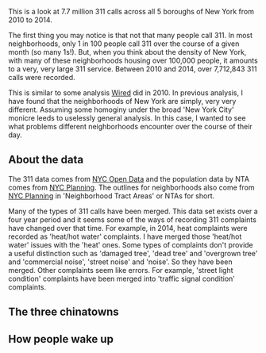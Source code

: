 This is a look at 7.7 million 311 calls across all 5 boroughs of New
York from 2010 to 2014.

The first thing you may notice is that not that many people
call 311. In most neighborhoods, only 1 in 100 people call 311 over
the course of a given month (so many 1s!). But, when you think about
the density of New York, with many of these neighborhoods housing over
100,000 people, it amounts to a very, very large 311 service. Between
2010 and 2014, over 7,712,843 311 calls were recorded.

This is similar to some analysis [Wired](http://www.wired.com/2010/11/ff_311_new_york/all/) did in 2010. In previous
analysis, I have found that the neighborhoods of New York are simply,
very very different. Assuming some homoginy under the broad 'New York
City' monicre leeds to uselessly general analysis. In this case, I
wanted to see what problems different neighborhoods encounter over the
course of their day.

## About the data

The 311 data comes from
[NYC Open Data](https://nycopendata.socrata.com/Social-Services/311-Service-Requests-from-2010-to-Present/erm2-nwe9)
and the population data by NTA comes from
[NYC Planning](http://www.nyc.gov/html/dcp/html/census/demo_tables_2010.shtml). The
outlines for neighborhoods also come from
[NYC Planning](http://www.nyc.gov/html/dcp/html/bytes/dwn_nynta.shtml)
in 'Neighborhood Tract Areas' or NTAs for short.

Many of the types of 311 calls have been merged. This data set exists
over a four year period and it seems some of the ways of recording 311
complaints have changed over that time. For example, in 2014, heat
complaints were recorded as 'heat/hot water' complaints. I have merged
those 'heat/hot water' issues with the 'heat' ones. Some types of
complaints don't provide a useful distinction such as 'damaged tree',
'dead tree' and 'overgrown tree' and 'commercial noise', 'street
noise' and 'noise'. So they have been merged. Other complaints seem
like errors. For example, 'street light condition' complaints have
been merged into 'traffic signal condition' complaints.

## The three chinatowns


## How people wake up
